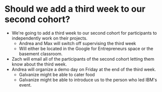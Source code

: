 # Should we add a third week to our second cohort?

* We're going to add a third week to our second cohort for participants to
  independently work on their projects.
  * Andrea and Max will switch off supervising the third week
  * Will either be located in the Google for Entrepreneurs space or the
    basement classroom.
* Zach will email all of the participants of the second cohort letting them
  know about the third week.
* Andrea will organize a demo day on Friday at the end of the third week.
  * Galvanize might be able to cater food
  * Galvanize might be able to introduce us to the person who led IBM's event.
